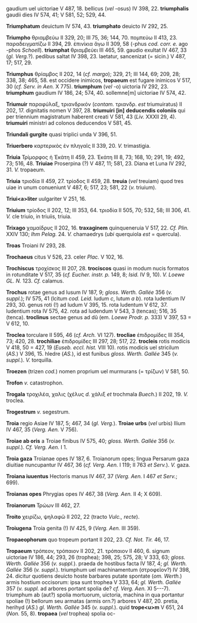 gaudium uel uictoriae V 487, 18. bellicus (*vel* -osus) IV 398, 22.
**triumphalis** gaudii dies IV 574, 41; V 581, 52; 529, 44.

**Triumphatum** deuictum IV 574, 43. **triumphato** deuicto IV 292, 25.

**Triumpho** θριαμβεύω II 329, 20; III 75, 36; 144, 70. πομπεύω II 413,
23. παραδειγματίζω II 394, 29. ἐπινίκια ἄγω II 309, 58 (-phus *cod.
corr. e.* ago -phos *Schoell*). **triumphat** θριαμβεύει III 465, 59.
gaudio exultat IV 467, 33 (*gl. Verg.*?). pedibus saltat IV 398, 23.
laetatur, sancenizat (= sicin.) V 487, 17; 517, 29.

**Triumphus** θρίαμβος II 202, 14 (*cf. margo*); 329, 21; III 144, 69;
209, 28; 338, 38; 465, 58. est occidere inimicos, **tropaeum** est
fugare inimicos V 517, 30 (*cf. Serv. in Aen.* X 775). **triumphum**
(*vel* -o) uictoria IV 292, 23. **triumphum** gaudium IV 186, 24; 574,
40. sollemne[m] uictoriae IV 574, 42.

**Triumuir** παραφύλαξ, τριανδρικόν (*contam.* τριανδρ. *est*
triumuiratus) II 202, 17. dignitatis nomen V 397, 28. **triumuiri**
**[in]** **deducendis coloniis** qui per triennium magistratum
haberent creati V 581, 43 (*Liv.* XXXII 29, 4). **triumuiri** ministri
ad colonos deducendos V 581, 45.

**Triundali gurgite** quasi triplici unda V 396, 51.

**Triuerbero** καρτερικὸς ἐν πληγαῖς II 339, 20. *V.* trimastigia.

**Triuia** Τρίμορφος ἡ Ἑκάτη II 459, 23. Ἑκάτη III 8, 73; 168, 10; 291,
19; 492, 73; 516, 48. **Triuiae** Proserpina (?) V 487, 11; 581, 23.
Diana et Luna IV 292, 31. *V.* tropaeum.

**Triuia** τριοδία II 459, 27. τρίοδος II 459, 28. **treuia** (*vel*
treuiam) quod tres uiae in unum conueniunt V 487, 6; 517, 23; 581, 22
(*v.* triuium).

**Triui\<a\>liter** uulgariter V 251, 16.

**Triuium** τρίοδος II 202, 12; III 353, 64. τριοδία II 505, 70; 532,
58; III 306, 41. *V.* cle triuio, in triuiis, triuia.

**Trixago** χαμαίδρυς II 202, 16. **traxaginem** quinqueneruia V 517,
22. *Cf. Plin.* XXIV 130; *Ihm Pelag.* 24. *V.* chamaedrys (*ubi*
querquiola *est* = quercula).

**Troas** Troiani IV 293, 28.

**Trochaeus** citus V 526, 23. celer *Plac.* V 102, 16.

**Trochiscus** τροχίσκος III 207, 28. **trociscos** quasi in modum nucis
formatos in rotunditate V 517, 35 (*cf. Eucher. instr. p.* 149, 8;
*Isid.* IV 9, 10). *V. Loewe GL. N.* 123. *Cf.* calamus.

**Trochus** rotae genus ad lusum IV 187, 9; *gloss. Werth. Gallée* 356
(*v. suppl.*); IV 575, 41 (lcitum *cod. Leid.* ludum *c*, lutum *a
b*). rota ludentium IV 293, 30. genus roti (!) ad ludum V 395, 15. rota
ludentum V 612, 37. ludentium rota IV 575, 42. rota ad ludendum V 543, 3
(tencas); 516, 35 (tenca). **troclinus** sectae genus ad dũ (em. *Loewe
Prodr. p.* 333) V 397, 53 = V 612, 10.

**Troclea** torculare II 595, 46 (*cf. Arch.* VI 127). **trocliae**
ἐπιδρομίδες III 354, 73; 420, 28. **trochiliae** ἐπιδρομίδες III 297,
28; 517, 22. **trocleis** rotis modicis V 418, 50 = 427, 19 (*Euseb.
eccl. hist.* VIII 10). rotis modicis uel stricilum (*AS.*) V 396, 15.
hledre (*AS.*), id est funibus *gloss. Werth. Gallée* 345 (*v.*
*suppl.*). *V.* torquilla.

**Troezen** (trizen *cod.*) nomen proprium uel murmurans (= τρίζων) V
581, 50.

**Trofon** *v.* catastrophon.

**Trogala** τροχιλέα, χαλις (χέλυς *d.* χάλιξ *et* trochmala *Buech.*)
II 202, 19. *V.* troclea.

**Trogestrum** *v.* segestrum.

**Troia** regio Asiae IV 187, 5; 467, 34 (*gl. Verg.*). **Troiae
urbs** (*vel* urbis) Ilium IV 467, 35 (*Verg. Aen.* V 756).

**Troiae ab oris** a Troiae finibus IV 575, 40; *gloss. Werth. Gallée*
356 (*v. suppl.*). *Cf. Verg. Aen.* I 1.

**Troia gaza** Troianae opes IV 187, 6. Troianorum opes; lingua Persarum
gaza diuitiae nuncupantur IV 467, 36 (*cf. Verg. Aen.* I 119; II 763 *et
Serv.*). *V.* gaza.

**Troiana iuuentus** Hectoris manus IV 467, 37 (*Verg. Aen.* I 467 *et
Serv.*; 699).

**Troianas opes** Phrygias opes IV 467, 38 (*Verg. Aen.* II 4; X 609).

**Troianorum** Τρώων III 462, 27.

**Troito** χειρίζω, ψηλαφῶ II 202, 22 (tracto *Vulc., recte*).

**Troiugena** Troia genita (!) IV 425, 9 (*Verg. Aen.* III 359).

**Tropaeophorum** quo tropeum portant II 202, 23. *Cf. Not. Tir.* 46,
17.

**Tropaeum** τρόπεον, τρόπαιον II 202, 21. τρόπαιον II 460, 6. signum
uictoriae IV 186, 44; 293, 26 (trophea); 398, 25; 575, 28; V 333, 63;
*gloss. Werth. Gallée* 356 (*v. suppl.*). praeda de hostibus facta IV
187, 4; *gl. Werth. Gallée* 356 (*v. suppl.*). triumphum uel
machinamentum (στροφεῖον?) IV 398, 24. dicitur quotiens deuicto hoste
barbares putate spontate (*om. Werth.*) armis hostium occisorum: ipsa
sunt trophea V 333, 64; *gl. Werth. Gallée* 357 (*v. suppl.* ad
arbores portant spolia de? *cf. Verg. Aen.* XI 5---7). triumphum ab
(aut?) spolia mortuorum, uictoria, machina in qua portantur spoliae (!)
bellorum seu armatas (armis orn.?) arbores V 487, 20. pretia, herihyd
(*AS.*) *gl. Werth. Gallée* 345 (*v. suppl.*). quid **trope\<u\>m** V
651, 24 (*Non.* 55, 8). **tropaea** (*vel* trophea) spolia oc-
